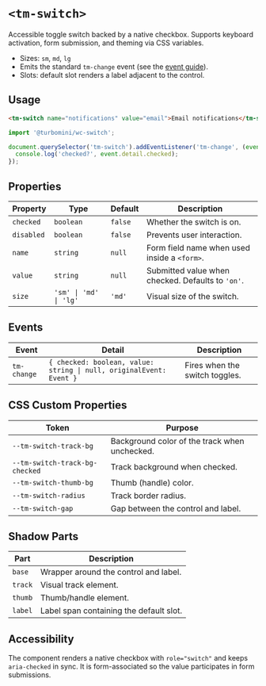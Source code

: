 # `<tm-switch>`

Accessible toggle switch backed by a native checkbox. Supports keyboard activation, form submission, and theming via CSS variables.

- Sizes: `sm`, `md`, `lg`
- Emits the standard `tm-change` event (see the [event guide](../../docs/web-components/events.md)).
- Slots: default slot renders a label adjacent to the control.

## Usage

```html
<tm-switch name="notifications" value="email">Email notifications</tm-switch>
```

```js
import '@turbomini/wc-switch';

document.querySelector('tm-switch').addEventListener('tm-change', (event) => {
  console.log('checked?', event.detail.checked);
});
```

## Properties

| Property | Type | Default | Description |
| --- | --- | --- | --- |
| `checked` | `boolean` | `false` | Whether the switch is on. |
| `disabled` | `boolean` | `false` | Prevents user interaction. |
| `name` | `string` | `null` | Form field name when used inside a `<form>`. |
| `value` | `string` | `null` | Submitted value when checked. Defaults to `'on'`. |
| `size` | `'sm' \| 'md' \| 'lg'` | `'md'` | Visual size of the switch. |

## Events

| Event | Detail | Description |
| --- | --- | --- |
| `tm-change` | `{ checked: boolean, value: string \| null, originalEvent: Event }` | Fires when the switch toggles. |

## CSS Custom Properties

| Token | Purpose |
| --- | --- |
| `--tm-switch-track-bg` | Background color of the track when unchecked. |
| `--tm-switch-track-bg-checked` | Track background when checked. |
| `--tm-switch-thumb-bg` | Thumb (handle) color. |
| `--tm-switch-radius` | Track border radius. |
| `--tm-switch-gap` | Gap between the control and label. |

## Shadow Parts

| Part | Description |
| --- | --- |
| `base` | Wrapper around the control and label. |
| `track` | Visual track element. |
| `thumb` | Thumb/handle element. |
| `label` | Label span containing the default slot. |

## Accessibility

The component renders a native checkbox with `role="switch"` and keeps `aria-checked` in sync. It is form-associated so the value participates in form submissions.
